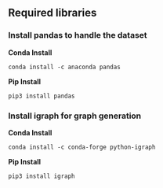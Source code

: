 ## Required libraries

### Install pandas to handle the dataset

**Conda Install**

```conda install -c anaconda pandas```

**Pip Install**

```pip3 install pandas```


### Install igraph for graph generation

**Conda Install**

```conda install -c conda-forge python-igraph```

**Pip Install**

```pip3 install igraph```